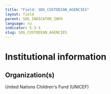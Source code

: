 ```yaml
---
title: "Field: SDG_CUSTODIAN_AGENCIES"
layout: field
parent: SDG_INDICATOR_INFO
language: ru
indicator: 5-3-1
slug: SDG_CUSTODIAN_AGENCIES
---
```

# Institutional information

## Organization(s)

United Nations Children's Fund (UNICEF)